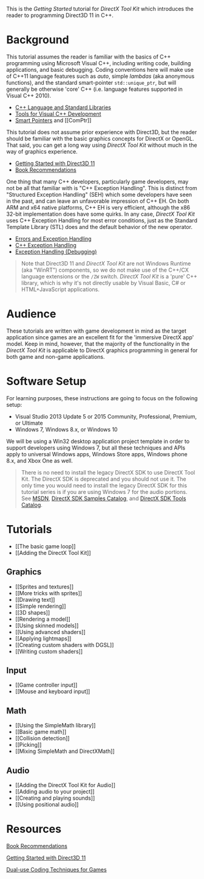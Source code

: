 This is the _Getting Started_ tutorial for _DirectX Tool Kit_ which introduces the reader to programming Direct3D 11 in C++.

# Background
This tutorial assumes the reader is familiar with the basics of C++ programming using Microsoft Visual C++, including writing code, building applications, and basic debugging. Coding conventions here will make use of C++11 language features such as _auto_, simple _lambdas_  (aka anonymous functions), and the standard smart-pointer ``std::unique_ptr``, but will generally be otherwise 'core' C++ (i.e. language features supported in Visual C++ 2010).

* [C++ Language and Standard Libraries](http://msdn.microsoft.com/en-us/library/hh875057.aspx)
* [Tools for Visual C++ Development](http://msdn.microsoft.com/en-us/library/hh967574.aspx)
* [Smart Pointers](http://msdn.microsoft.com/en-us/library/hh279674.aspx) and [[ComPtr]]

This tutorial does not assume prior experience with Direct3D, but the reader should be familiar with the basic graphics concepts for DirectX or OpenGL. That said, you can get a long way using _DirectX Tool Kit_ without much in the way of graphics experience.

* [Getting Started with Direct3D 11](http://blogs.msdn.com/b/chuckw/archive/2011/07/11/getting-started-with-direct3d-11.aspx)
* [Book Recommendations](http://blogs.msdn.com/b/chuckw/archive/2014/04/07/book-recommendations.aspx)

One thing that many C++ developers, particularly game developers, may not be all that familiar with is "C++ Exception Handling". This is distinct from "Structured Exception Handling" (SEH) which some developers have seen in the past, and can leave an unfavorable impression of C++ EH. On both ARM and x64 native platforms, C++ EH is very efficient, although the x86 32-bit implementation does have some quirks. In any case, _DirectX Tool Kit_ uses C++ Exception Handling for most error conditions, just as the Standard Template Library (STL) does and the default behavior of the new operator.

* [Errors and Exception Handling](http://msdn.microsoft.com/en-us/library/hh279678.aspx)
* [C++ Exception Handling](http://msdn.microsoft.com/en-us/library/4t3saedz.aspx)
* [Exception Handling (Debugging)](http://msdn.microsoft.com/en-us/library/x85tt0dd.aspx)

> Note that Direct3D 11 and _DirectX Tool Kit_ are not Windows Runtime (aka "WinRT") components, so we do not make use of the C++/CX language extensions or the ``/ZW`` switch. _DirectX Tool Kit_ is a 'pure' C++ library, which is why it's not directly usable by Visual Basic, C# or HTML+JavaScript applications.

# Audience
These tutorials are written with game development in mind as the target application since games are an excellent fit for the 'immersive DirectX app' model. Keep in mind, however, that the majority of the functionality in the _DirectX Tool Kit_ is applicable to DirectX graphics programming in general for both game and non-game applications.

# Software Setup
For learning purposes, these instructions are going to focus on the following setup:

* Visual Studio 2013 Update 5 or 2015 Community, Professional, Premium, or Ultimate
* Windows 7, Windows 8.x, or Windows 10

We will be using a Win32 desktop application project template in order to support developers using Windows 7, but all these techniques and APIs apply to universal Windows apps, Windows Store apps, Windows phone 8.x, and Xbox One as well.

> There is no need to install the legacy DirectX SDK to use DirectX Tool Kit. The DirectX SDK is deprecated and you should not use it. The only time you would need to install the legacy DirectX SDK for this tutorial series is if you are using Windows 7 for the audio portions. See [MSDN](https://msdn.microsoft.com/en-us/library/windows/desktop/ee663275.aspx), [DirectX SDK Samples Catalog](http://blogs.msdn.com/b/chuckw/archive/2013/09/20/directx-sdk-samples-catalog.aspx), and [DirectX SDK Tools Catalog](http://blogs.msdn.com/b/chuckw/archive/2014/10/28/directx-sdk-tools-catalog.aspx).

# Tutorials

* [[The basic game loop]]
* [[Adding the DirectX Tool Kit]]

## Graphics

* [[Sprites and textures]]
* [[More tricks with sprites]]
* [[Drawing text]]
* [[Simple rendering]]
* [[3D shapes]]
* [[Rendering a model]]
* [[Using skinned models]]
* [[Using advanced shaders]]
* [[Applying lightmaps]]
* [[Creating custom shaders with DGSL]]
* [[Writing custom shaders]]

## Input

* [[Game controller input]]
* [[Mouse and keyboard input]]

## Math

* [[Using the SimpleMath library]]
* [[Basic game math]]
* [[Collision detection]]
* [[Picking]]
* [[Mixing SimpleMath and DirectXMath]]

## Audio

* [[Adding the DirectX Tool Kit for Audio]]
* [[Adding audio to your project]]
* [[Creating and playing sounds]]
* [[Using positional audio]]

# Resources

[Book Recommendations](http://blogs.msdn.com/b/chuckw/archive/2014/04/07/book-recommendations.aspx)

[Getting Started with Direct3D 11](http://blogs.msdn.com/b/chuckw/archive/2011/07/11/getting-started-with-direct3d-11.aspx)

[Dual-use Coding Techniques for Games](http://blogs.msdn.com/b/chuckw/archive/2012/09/17/dual-use-coding-techniques-for-games.aspx)
